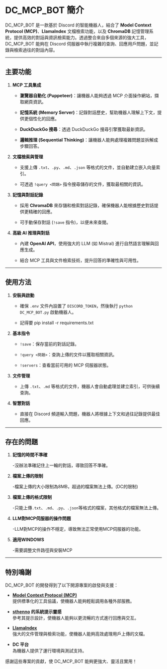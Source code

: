 # DC_MCP_BOT 簡介

DC_MCP_BOT 是一款基於 Discord 的智能機器人，結合了 **Model Context Protocol (MCP)**、**LlamaIndex** 文檔檢索功能，以及 **ChromaDB** 記憶管理系統，提供高效的對話與資訊檢索能力。透過整合來自多個來源的強大工具，DC_MCP_BOT 能夠在 Discord 伺服器中執行複雜的查詢、回應用戶問題，並記錄與檢索過往的對話內容。

---
## 主要功能

1. **MCP 工具集成**  

   - **瀏覽器自動化 (Puppeteer)**：讓機器人能夠透過 MCP 介面操作網站，擷取網頁資訊。  

   - **記憶系統 (Memory Server)**：記錄對話歷史，幫助機器人理解上下文，提供更個性化的回應。  

   - **DuckDuckGo 搜尋**：透過 DuckDuckGo 搜尋引擎獲取最新資訊。  

   - **邏輯推理 (Sequential Thinking)**：讓機器人能夠處理複雜問題並拆解成步驟回答。

3. **文檔檢索與管理**  

   - 支援上傳 `.txt`、`.py`、`.md`、`.json` 等格式的文件，並自動建立嵌入向量索引。  

   - 可透過 `!query <問題>` 指令搜尋儲存的文件，獲取最相關的資訊。

4. **記憶與對話記錄**  

   - 採用 **ChromaDB** 來存儲和檢索對話記錄，確保機器人能根據歷史對話提供更精確的回應。  

   - 可手動保存對話 (`!save` 指令)，以便未來查閱。

5. **高級 AI 推理與對話**  

   - 內建 **OpenAI API**，使用強大的 LLM (如 Mistral) 進行自然語言理解與回應生成。  

   - 結合 MCP 工具與文件檢索技術，提升回答的準確性與可用性。  

---

## 使用方法

1. **安裝與啟動**  

   - 確保 `.env` 文件內設置了 `DISCORD_TOKEN`，然後執行 `python DC_MCP_BOT.py` 啟動機器人。

   - 記得要 pip install -r requirements.txt
     
3. **基本指令**

   - `!save`：保存當前的對話記錄。

   - `!query <問題>`：查詢上傳的文件以獲取相關資訊。

   - `!servers`：查看當前可用的 MCP 伺服器狀態。

5. **文件管理**

   - 上傳 `.txt`、`.md` 等格式的文件，機器人會自動處理並建立索引，可供後續查詢。

6. **智慧對話**

   - 直接在 Discord 頻道輸入問題，機器人將根據上下文和過往記錄提供最佳回應。

---
## 存在的問題
1. **記憶的時間不準確**

   -沒辦法準確記住上一輪的對話，導致回答不準確。

3. **檔案上傳的限制**

   -檔案上傳的大小限制為8MB，超過的檔案無法上傳。(DC的限制)

4. **檔案上傳的格式限制**

   -只能上傳`.txt`、`.md`、`.py`、`.json`等格式的檔案，其他格式的檔案無法上傳。

5. **LLM對MCP伺服器的操作問題**

   -LLM對MCP的操作不穩定，導致無法正常使用MCP伺服器的功能。

6. **適用WINDOWS**

   -需要調整文件路徑與安裝MCP
   
---
## 特別鳴謝

DC_MCP_BOT 的開發得到了以下開源專案的啟發與支援：

- **[Model Context Protocol (MCP)](https://github.com/modelcontextprotocol/servers)**  
  提供標準化的工具協議，使機器人能夠輕鬆調用各種外部服務。

- **[sthenno](https://huggingface.co/sthenno) 的系統提示靈感**  
  參考其提示設計，使機器人能夠以更流暢的方式進行回應與交互。

- **[LlamaIndex](https://gpt-index.readthedocs.io/)**  
  強大的文件管理與檢索功能，使機器人能夠高效處理用戶上傳的文檔。

- **DC 平台**  
  為機器人提供了運行環境與測試支持。

感謝這些專案的貢獻，使 DC_MCP_BOT 能夠更強大、靈活且實用！
